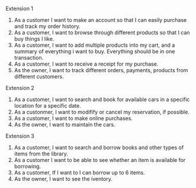 Extension 1

1. As a customer I want to make an account so that I can easily purchase and track my order history.
2. As a customer, I want to browse through different products so that I can buy things I like.
3. As a customer, I want to add multiple products into my cart, and a summary of everything i want to buy. Everything should be in one transaction.
4. As a customer, I want to receive a receipt for my purchase. 
5. As the owner, I want to track different orders, payments, products from different customers. 


Extension 2
1. As a customer, I want to search and book for available cars in a specific location for a specific date.
2. As a custonmer, I want to modifify or cancel my reservation, if possible.
3. As a customer, I want to make online purchases.
4. As the owner, I want to maintain the cars. 

Extension 3
1. As a customer, I want to search and borrow books and other types of items from the library.
2. As a customer I want to be able to see whether an item is available for borrowing.
3. As a customer, If I want to I can borrow up to 6 items.
4. As the owner, I want to see the iventory. 
